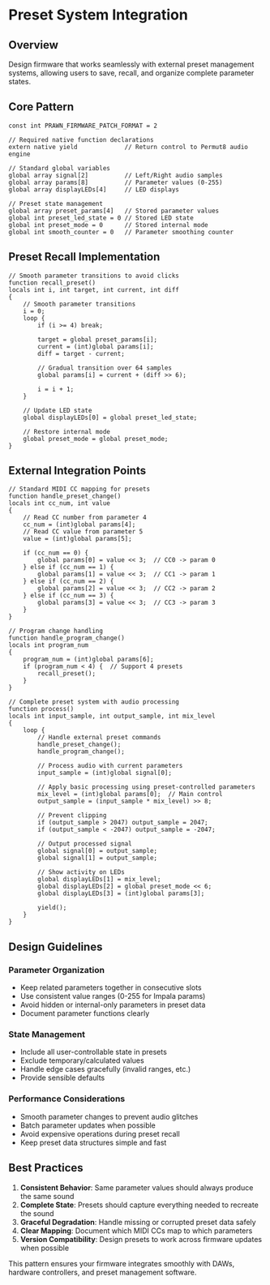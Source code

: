 # Preset System Integration

## Overview
Design firmware that works seamlessly with external preset management systems, allowing users to save, recall, and organize complete parameter states.

## Core Pattern

```impala
const int PRAWN_FIRMWARE_PATCH_FORMAT = 2

// Required native function declarations
extern native yield             // Return control to Permut8 audio engine

// Standard global variables
global array signal[2]          // Left/Right audio samples
global array params[8]          // Parameter values (0-255)
global array displayLEDs[4]     // LED displays

// Preset state management
global array preset_params[4]   // Stored parameter values
global int preset_led_state = 0 // Stored LED state
global int preset_mode = 0      // Stored internal mode
global int smooth_counter = 0   // Parameter smoothing counter
```

## Preset Recall Implementation

```impala
// Smooth parameter transitions to avoid clicks
function recall_preset()
locals int i, int target, int current, int diff
{
    // Smooth parameter transitions
    i = 0;
    loop {
        if (i >= 4) break;
        
        target = global preset_params[i];
        current = (int)global params[i];
        diff = target - current;
        
        // Gradual transition over 64 samples
        global params[i] = current + (diff >> 6);
        
        i = i + 1;
    }
    
    // Update LED state
    global displayLEDs[0] = global preset_led_state;
    
    // Restore internal mode
    global preset_mode = global preset_mode;
}
```

## External Integration Points

```impala
// Standard MIDI CC mapping for presets
function handle_preset_change()
locals int cc_num, int value
{
    // Read CC number from parameter 4
    cc_num = (int)global params[4];
    // Read CC value from parameter 5
    value = (int)global params[5];
    
    if (cc_num == 0) {
        global params[0] = value << 3;  // CC0 -> param 0
    } else if (cc_num == 1) {
        global params[1] = value << 3;  // CC1 -> param 1
    } else if (cc_num == 2) {
        global params[2] = value << 3;  // CC2 -> param 2
    } else if (cc_num == 3) {
        global params[3] = value << 3;  // CC3 -> param 3
    }
}

// Program change handling
function handle_program_change()
locals int program_num
{
    program_num = (int)global params[6];
    if (program_num < 4) {  // Support 4 presets
        recall_preset();
    }
}

// Complete preset system with audio processing
function process()
locals int input_sample, int output_sample, int mix_level
{
    loop {
        // Handle external preset commands
        handle_preset_change();
        handle_program_change();
        
        // Process audio with current parameters
        input_sample = (int)global signal[0];
        
        // Apply basic processing using preset-controlled parameters
        mix_level = (int)global params[0];  // Main control
        output_sample = (input_sample * mix_level) >> 8;
        
        // Prevent clipping
        if (output_sample > 2047) output_sample = 2047;
        if (output_sample < -2047) output_sample = -2047;
        
        // Output processed signal
        global signal[0] = output_sample;
        global signal[1] = output_sample;
        
        // Show activity on LEDs
        global displayLEDs[1] = mix_level;
        global displayLEDs[2] = global preset_mode << 6;
        global displayLEDs[3] = (int)global params[3];
        
        yield();
    }
}
```

## Design Guidelines

### Parameter Organization
- Keep related parameters together in consecutive slots
- Use consistent value ranges (0-255 for Impala params)
- Avoid hidden or internal-only parameters in preset data
- Document parameter functions clearly

### State Management
- Include all user-controllable state in presets
- Exclude temporary/calculated values
- Handle edge cases gracefully (invalid ranges, etc.)
- Provide sensible defaults

### Performance Considerations
- Smooth parameter changes to prevent audio glitches
- Batch parameter updates when possible
- Avoid expensive operations during preset recall
- Keep preset data structures simple and fast

## Best Practices

1. **Consistent Behavior**: Same parameter values should always produce the same sound
2. **Complete State**: Presets should capture everything needed to recreate the sound
3. **Graceful Degradation**: Handle missing or corrupted preset data safely
4. **Clear Mapping**: Document which MIDI CCs map to which parameters
5. **Version Compatibility**: Design presets to work across firmware updates when possible

This pattern ensures your firmware integrates smoothly with DAWs, hardware controllers, and preset management software.
